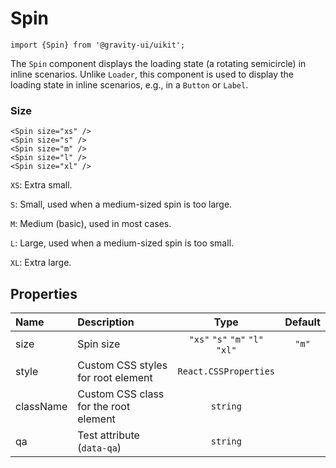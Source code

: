 <!--GITHUB_BLOCK-->

# Spin

<!--/GITHUB_BLOCK-->

```tsx
import {Spin} from '@gravity-ui/uikit';
```

The `Spin` component displays the loading state (a rotating semicircle) in inline scenarios. Unlike `Loader`, this component is used to display the loading state in inline scenarios, e.g., in a `Button` or `Label`.

### Size

<!--LANDING_BLOCK
<ExampleBlock
    code={`
<Spin size="xs" />
<Spin size="s" />
<Spin size="m" />
<Spin size="l" />
<Spin size="xl" />
`}
>
    <UIKit.Spin size="xs" />
    <UIKit.Spin size="s" />
    <UIKit.Spin size="m" />
    <UIKit.Spin size="l" />
    <UIKit.Spin size="xl" />
</ExampleBlock>
LANDING_BLOCK-->

<!--GITHUB_BLOCK-->

```tsx
<Spin size="xs" />
<Spin size="s" />
<Spin size="m" />
<Spin size="l" />
<Spin size="xl" />
```

<!--/GITHUB_BLOCK-->

`XS`: Extra small.

`S`: Small, used when a medium-sized spin is too large.

`M`: Medium (basic), used in most cases.

`L`: Large, used when a medium-sized spin is too small.

`XL`: Extra large.

## Properties

| Name      | Description                           |              Type               | Default |
| :-------- | :------------------------------------ | :-----------------------------: | :-----: |
| size      | Spin size                             | `"xs"` `"s"` `"m"` `"l"` `"xl"` |  `"m"`  |
| style     | Custom CSS styles for root element    |      `React.CSSProperties`      |         |
| className | Custom CSS class for the root element |            `string`             |         |
| qa        | Test attribute (`data-qa`)            |            `string`             |         |
